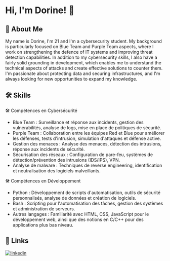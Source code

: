 
# Hi, I'm Dorine! 👋


## 🚀 About Me
My name is Dorine, I'm 21 and I'm a cybersecurity student. My background is particularly focused on Blue Team and Purple Team aspects, where I work on strengthening the defence of IT systems and improving threat detection capabilities. In addition to my cybersecurity skills, I also have a fairly solid grounding in development, which enables me to understand the technical aspects of attacks and create effective solutions to counter them. I'm passionate about protecting data and securing infrastructures, and I'm always looking for new opportunities to expand my knowledge.


## 🛠 Skills
🛠 Compétences en Cybersécurité
- Blue Team : Surveillance et réponse aux incidents, gestion des vulnérabilités, analyse de logs, mise en place de politiques de sécurité.
- Purple Team : Collaboration entre les équipes Red et Blue pour améliorer les défenses, tests d'intrusion, simulation d'attaques et défense active.
- Gestion des menaces : Analyse des menaces, détection des intrusions, réponse aux incidents de sécurité.
- Sécurisation des réseaux : Configuration de pare-feu, systèmes de détection/prévention des intrusions (IDS/IPS), VPN.
- Analyse de malware : Techniques de reverse engineering, identification et neutralisation des logiciels malveillants.

🛠 Compétences en Développement
- Python : Développement de scripts d'automatisation, outils de sécurité personnalisés, analyse de données et création de logiciels.
- Bash : Scripting pour l'automatisation des tâches, gestion des systèmes et administration de serveurs.
- Autres langages : Familiarité avec HTML, CSS, JavaScript pour le développement web, ainsi que des notions en C/C++ pour des applications plus bas niveau.

## 🔗 Links
[![linkedin](https://img.shields.io/badge/linkedin-0A66C2?style=for-the-badge&logo=linkedin&logoColor=white)](https://www.linkedin.com/in/dorine-butelle-8011b620a/)



